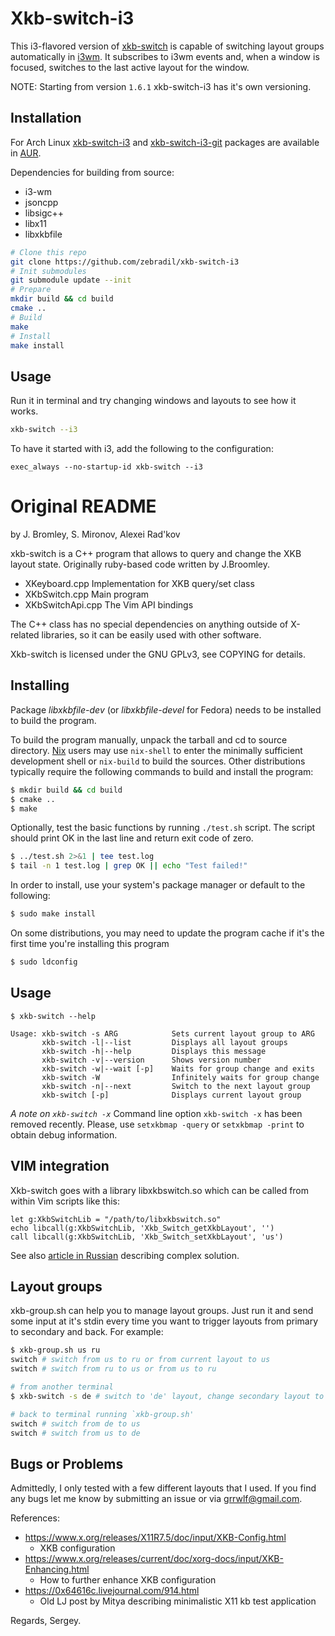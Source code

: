 Xkb-switch-i3
=============

This i3-flavored version of [xkb-switch](https://github.com/ierton/xkb-switch)
is capable of switching layout groups automatically in
[i3wm](https://i3wm.org). It subscribes to i3wm events and, when a window is
focused, switches to the last active layout for the window.

NOTE: Starting from version `1.6.1` xkb-switch-i3 has it's own versioning.

Installation
------------

For Arch Linux
[xkb-switch-i3](https://aur.archlinux.org/packages/xkb-switch-i3/) and
[xkb-switch-i3-git](https://aur.archlinux.org/packages/xkb-switch-i3-git/) packages
are available in [AUR](https://aur.archlinux.org/).

Dependencies for building from source:

- i3-wm
- jsoncpp
- libsigc++
- libx11
- libxkbfile

```sh
# Clone this repo
git clone https://github.com/zebradil/xkb-switch-i3
# Init submodules
git submodule update --init
# Prepare
mkdir build && cd build
cmake ..
# Build
make
# Install
make install
```


Usage
-----

Run it in terminal and try changing windows and layouts to see how it works.

```sh
xkb-switch --i3
```

To have it started with i3, add the following to the configuration:

```
exec_always --no-startup-id xkb-switch --i3
```

Original README
===============

by J. Bromley, S. Mironov, Alexei Rad'kov

xkb-switch is a C++ program that allows to query and change the XKB layout state.
Originally ruby-based code written by J.Broomley.

* XKeyboard.cpp  Implementation for XKB query/set class
* XKbSwitch.cpp  Main program
* XKbSwitchApi.cpp The Vim API bindings

The C++ class has no special dependencies on anything outside of
X-related libraries, so it can be easily used with other software.

Xkb-switch is licensed under the GNU GPLv3, see COPYING for details.

Installing
----------

Package *libxkbfile-dev* (or *libxkbfile-devel* for Fedora) needs to be
installed to build the program.

To build the program manually, unpack the tarball and cd to source directory.
[Nix](http://nixos.org/nix) users may use `nix-shell` to enter the minimally
sufficient development shell or `nix-build` to build the sources. Other
distributions typically require the following commands to build and install the
program:

```sh
$ mkdir build && cd build
$ cmake ..
$ make
```

Optionally, test the basic functions by running `./test.sh` script. The script
should print OK in the last line and return exit code of zero.

```sh
$ ../test.sh 2>&1 | tee test.log
$ tail -n 1 test.log | grep OK || echo "Test failed!"
```

In order to install, use your system's package manager or default to the following:

```sh
$ sudo make install
```

On some distributions, you may need to update the program cache if it's the
first time you're installing this program

```sh
$ sudo ldconfig
```

Usage
-----

```
$ xkb-switch --help

Usage: xkb-switch -s ARG            Sets current layout group to ARG
       xkb-switch -l|--list         Displays all layout groups
       xkb-switch -h|--help         Displays this message
       xkb-switch -v|--version      Shows version number
       xkb-switch -w|--wait [-p]    Waits for group change and exits
       xkb-switch -W                Infinitely waits for group change
       xkb-switch -n|--next         Switch to the next layout group
       xkb-switch [-p]              Displays current layout group
```

*A note on `xkb-switch -x`*
Command line option `xkb-switch -x` has been removed recently. Please, use `setxkbmap
-query` or `setxkbmap -print` to obtain debug information.

VIM integration
---------------

Xkb-switch goes with a library libxkbswitch.so which can be called from
within Vim scripts like this:

```vim
let g:XkbSwitchLib = "/path/to/libxkbswitch.so"
echo libcall(g:XkbSwitchLib, 'Xkb_Switch_getXkbLayout', '')
call libcall(g:XkbSwitchLib, 'Xkb_Switch_setXkbLayout', 'us')
```

See also [article in Russian](http://lin-techdet.blogspot.ru/2012/12/vim-xkb-switch-libcall.html)
describing complex solution.

Layout groups
-------------

xkb-group.sh can help you to manage layout groups. Just run it and send some
input at it's stdin every time you want to trigger layouts from primary to
secondary and back. For example:

```sh
$ xkb-group.sh us ru
switch # switch from us to ru or from current layout to us
switch # switch from ru to us or from us to ru

# from another terminal
$ xkb-switch -s de # switch to 'de' layout, change secondary layout to 'de'

# back to terminal running `xkb-group.sh'
switch # switch from de to us
switch # switch from us to de
```

Bugs or Problems
----------------

Admittedly, I only tested with a few different layouts that I used. If you find
any bugs let me know by submitting an issue or via grrwlf@gmail.com.

References:

* <https://www.x.org/releases/X11R7.5/doc/input/XKB-Config.html>
  - XKB configuration
* <https://www.x.org/releases/current/doc/xorg-docs/input/XKB-Enhancing.html>
  - How to further enhance XKB configuration
* <https://0x64616c.livejournal.com/914.html>
  - Old LJ post by Mitya describing minimalistic X11 kb test application

Regards,
Sergey.

